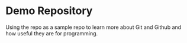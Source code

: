 # Demo Repository

Using the repo as a sample repo to learn more about Git and Github and how useful they are for programming. 
